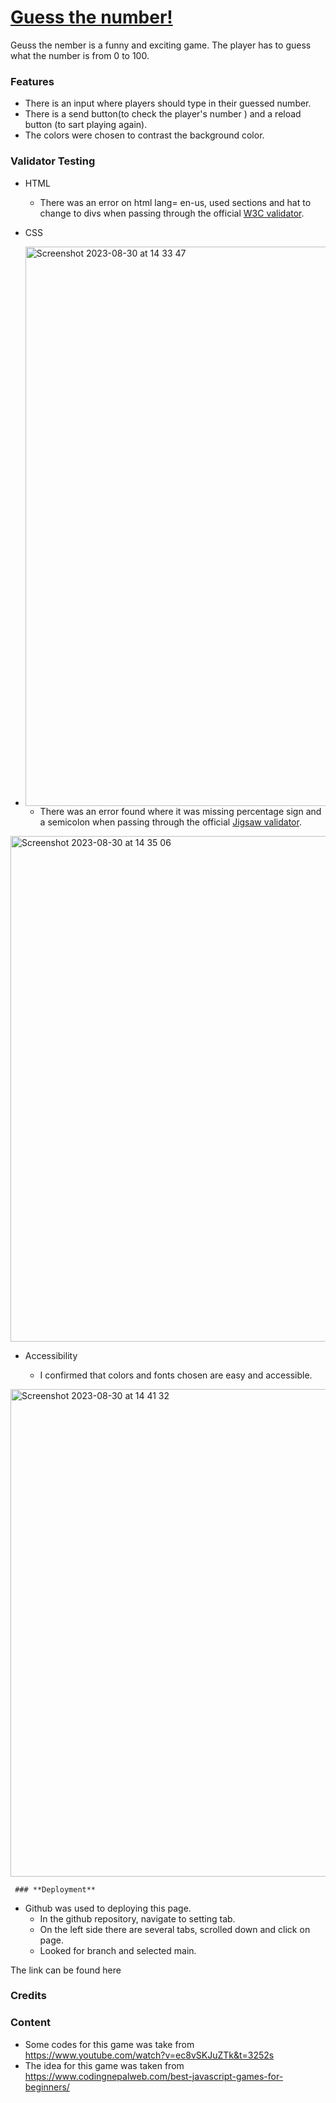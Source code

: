 # [Guess the number!](https://vinniciuslopes.github.io/game1/)

Geuss the nember is a funny and exciting game. The player has to guess what the number is from 0 to 100.


### **Features**

- There is an input where players should type in their guessed number.
- There is a send button(to check the player's number ) and a reload button (to sart playing again).
- The colors were chosen to contrast the background color.

### **Validator Testing**

- HTML
  - There was an error on html lang= en-us, used sections and hat to change to divs when passing through the official [W3C validator](https://validator.w3.org/).
- CSS
- <img width="895" alt="Screenshot 2023-08-30 at 14 33 47" src="https://github.com/Vinniciuslopes/game1/assets/131663952/1fb2c8e4-aa3b-4b69-b69e-85e592685f78">


  - There was an error found where it was missing percentage sign and a semicolon when passing through the official [Jigsaw validator](https://jigsaw.w3.org/css-validator/).

<img width="809" alt="Screenshot 2023-08-30 at 14 35 06" src="https://github.com/Vinniciuslopes/game1/assets/131663952/1680a300-236d-458c-a5c0-5b6ba8d6ad15">

- Accessibility  

  - I confirmed  that colors and fonts chosen are easy and accessible.
 <img width="780" alt="Screenshot 2023-08-30 at 14 41 32" src="https://github.com/Vinniciuslopes/game1/assets/131663952/8473fffb-a825-4324-91dc-4678fe083787">

     ### **Deployment**

- Github was used to deploying this page.
  - In the github repository, navigate to setting tab.
  - On the left side there are several tabs, scrolled  down and click on page.
  - Looked for branch and selected main.

The link can be found here 

### **Credits**

### **Content**

- Some codes for this game was take from https://www.youtube.com/watch?v=ec8vSKJuZTk&t=3252s
- The idea for this game was taken from https://www.codingnepalweb.com/best-javascript-games-for-beginners/
 





